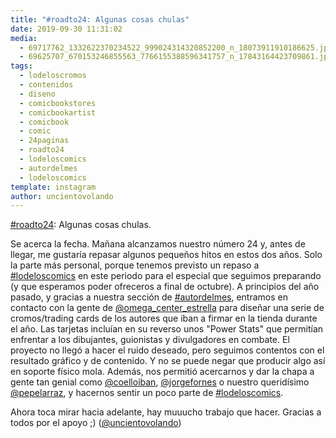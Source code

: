 ```yaml
---
title: "#roadto24: Algunas cosas chulas"
date: 2019-09-30 11:31:02
media: 
  - 69717762_1332622370234522_999024314320852200_n_18073911910186625.jpg
  - 69625707_670153246855563_7766155388596341757_n_17843164423709861.jpg
tags: 
  - lodeloscromos
  - contenidos
  - diseno
  - comicbookstores
  - comicbookartist
  - comicbook
  - comic
  - 24paginas
  - roadto24
  - lodeloscomics
  - autordelmes
  - lodeloscomics
template: instagram
author: uncientovolando
---
```


[#roadto24](/tags/roadto24): Algunas cosas chulas.

Se acerca la fecha. Mañana alcanzamos nuestro número 24 y, antes de llegar, me gustaría repasar algunos pequeños hitos en estos dos años. Solo la parte más personal, porque tenemos previsto un repaso a [#lodeloscomics](/tags/lodeloscomics) en este periodo para el especial que seguimos preparando (y que esperamos poder ofreceros a final de octubre). A principios del año pasado, y gracias a nuestra sección de [#autordelmes](/tags/autordelmes), entramos en contacto con la gente de [@omega_center_estrella](https://instagram.com/omega_center_estrella) para diseñar una serie de cromos/trading cards de los autores que iban a firmar en la tienda durante el año. Las tarjetas incluían en su reverso unos "Power Stats" que permitían enfrentar a los dibujantes, guionistas y divulgadores en combate. El proyecto no llegó a hacer el ruido deseado, pero seguimos contentos con el resultado gráfico y de contenido. Y no se puede negar que producir algo así en soporte físico mola.
Además, nos permitió acercarnos y dar la chapa a gente tan genial como [@coelloiban](https://instagram.com/coelloiban), [@jorgefornes](https://instagram.com/jorgefornes) o nuestro queridísimo [@pepelarraz](https://instagram.com/pepelarraz), y hacernos sentir un poco parte de [#lodeloscomics](/tags/lodeloscomics).

Ahora toca mirar hacia adelante, hay muuucho trabajo que hacer. Gracias a todos por el apoyo ;) ([@uncientovolando](https://instagram.com/uncientovolando))
